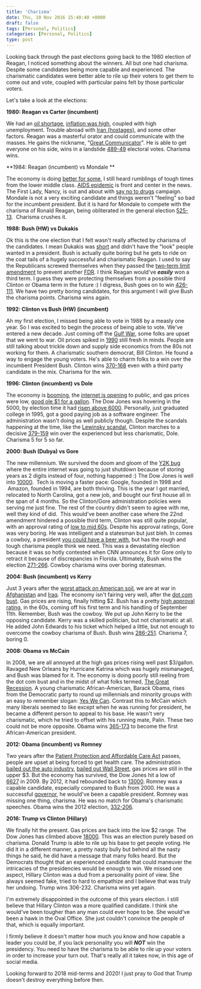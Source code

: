 ```yaml
---
title: 'Charisma'
date: Thu, 10 Nov 2016 15:40:40 +0000
draft: false
tags: [Personal, Politics]
categories: [Personal, Politics]
type: post
---
```


Looking back through the past elections going back to the 1980 election of Reagan, I noticed something about the winners. All but one had charisma. Despite some candidates being more capable and experienced. The charismatic candidates were better able to rile up their voters to get them to come out and vote, coupled with particular pains felt by those particular voters.

Let's take a look at the elections:

**1980: Reagan vs Carter (incumbent)**

We had an [oil shortage](https://en.wikipedia.org/wiki/1979_energy_crisis), [inflation was high](http://www.investopedia.com/articles/economics/09/1970s-great-inflation.asp), coupled with high unemployment. Trouble abroad with [Iran (hostages)](https://en.wikipedia.org/wiki/Iran_hostage_crisis), and some other factors. Reagan was a masterful orator and could communicate with the masses. He gains the nickname, "[Great Communicator](http://www.history.com/topics/us-presidents/ronald-reagan/videos/the-great-communicator)". He is able to get everyone on his side, wins in a landslide [489-49](https://en.wikipedia.org/wiki/United_States_presidential_election,_1980) electoral votes. Charisma wins.

**1984: Reagan (incumbent) vs Mondale **

The economy is doing [better for some](http://countrystudies.us/united-states/history-137.htm), I still heard rumblings of tough times from the lower middle class. [AIDS epidemic](https://www.aids.gov/hiv-aids-basics/hiv-aids-101/aids-timeline/) is front and center in the news. The First Lady, Nancy, is out and about with [say no to drugs](https://en.wikipedia.org/wiki/Just_Say_No) campaign. Mondale is not a very exciting candidate and things weren't "feeling" so bad for the incumbent president. But it is hard for Mondale to compete with the charisma of Ronald Reagan, being obliterated in the general election [525-13](https://en.wikipedia.org/wiki/United_States_presidential_election,_1984).  Charisma crushes it.

**1988: Bush (HW) vs Dukakis**

Ok this is the one election that I felt wasn't really affected by charisma of the candidates. I mean Dukakis was [short](https://www.google.com/search?sourceid=chrome-psyapi2&ion=1&espv=2&ie=UTF-8&q=dukakis%20height&oq=dukakis%20height&aqs=chrome..69i57j0l2.2197j0j4) and didn't have the "look" people wanted in a president. Bush is actually quite boring but he gets to ride on the coat tails of a hugely successful and charismatic Reagan. I used to say the Republicans screwed themselves when they passed the [two-term limit amendment](https://constitutioncenter.org/interactive-constitution/amendments/amendment-xxii) to prevent another [FDR](https://en.wikipedia.org/wiki/Franklin_D._Roosevelt). I think Reagan would've **_easily_** won a third term. I guess they were protecting themselves from a possible third Clinton or Obama term in the future :) I digress, Bush goes on to win [426-111](https://en.wikipedia.org/wiki/United_States_presidential_election,_1988). We have two pretty boring candidates, for this argument I will give Bush the charisma points. Charisma wins again.

**1992: Clinton vs Bush (HW) (incumbent)**

Ah my first election, I missed being able to vote in 1988 by a measly one year. So I was excited to begin the process of being able to vote. We've entered a new decade. Just coming off the [Gulf War](https://en.wikipedia.org/wiki/Gulf_War), some folks are upset that we went to war. Oil prices spiked in [1990](https://en.wikipedia.org/wiki/1990_oil_price_shock) still fresh in minds. People are still talking about trickle down and supply side economics from the 80s not working for them. A charismatic southern democrat, Bill Clinton. He found a way to engage the young voters. He's able to charm folks to a win over the incumbent President Bush. Clinton wins [370-168](https://en.wikipedia.org/wiki/United_States_presidential_election,_1992) even with a third party candidate in the mix. Charisma for the win.

**1996: Clinton (incumbent) vs Dole**

The economy is [booming](https://en.wikipedia.org/wiki/1990s_United_States_boom), the [internet is opening](http://thenextweb.com/insider/2011/08/06/20-years-ago-today-the-world-wide-web-opened-to-the-public/) to public, and gas prices were low, [good ole $1 for a gallon](http://www.1990sflashback.com/1995/economy.asp). The Dow Jones was hovering in the 5000, by election time it had [risen above 6000](http://www.fedprimerate.com/dow-jones-industrial-average-history-djia.htm#recent-djia-close). Personally, just graduated college in 1995, got a good paying job as a software engineer. The administration wasn't doing as well publicly though. Despite the scandals happening at the time, like the [Lewinsky scandal](https://en.wikipedia.org/wiki/Lewinsky_scandal), Clinton marches to a decisive [379-159](https://en.wikipedia.org/wiki/United_States_presidential_election,_1996) win over the experienced but less charismatic, Dole. Charisma 5 for 5 so far.

**2000: Bush (Dubya) vs Gore**

The new millennium. We survived the doom and gloom of the [Y2K bug](https://en.wikipedia.org/wiki/Year_2000_problem) where the entire internet was going to just shutdown because of storing years as 2 digits instead of four, nothing happened :) The Dow Jones is well into [10000](http://www.cnbc.com/id/18274839).  Tech is moving a faster pace: Google, founded in 1998 and  Amazon, founded in 1994, are both thriving. This is the year I got married, relocated to North Carolina, got a new job, and bought our first house all in the span of 4 months. So the Clinton/Gore administration policies were serving me just fine. The rest of the country didn't seem to agree with me, well they kind of did.  This would've been another case where the 22nd amendment hindered a possible third term, Clinton was still quite popular, with an approval rating of [low to mid 60s](http://www.gallup.com/poll/116584/presidential-approval-ratings-bill-clinton.aspx). Despite his approval ratings, Gore was very boring. He was intelligent and a statesman but just bleh. In comes a cowboy, a president [you could have a beer with](http://www.huffingtonpost.com/kurt-a-gardinier/the-beer-president_b_2043196.html), but has the rough and tough charisma people think we need. This was a devastating election because it was so hotly contested when CNN announces it for Gore only to retract it because of discrepancies in Florida. Ultimately, Bush wins the election [271-266](https://en.wikipedia.org/wiki/United_States_presidential_election,_2000). Cowboy charisma wins over boring statesman.

**2004: Bush (incumbent) vs Kerry**

Just 3 years after the [worst attack on American soil](https://en.wikipedia.org/wiki/September_11_attacks), we are at war in [Afghanistan](https://en.wikipedia.org/wiki/War_in_Afghanistan_(2001%E2%80%932014)) and [Iraq](https://en.wikipedia.org/wiki/Iraq_War). The economy isn't fairing very well, after the [dot com bust](https://en.wikipedia.org/wiki/Dot-com_bubble). Gas prices are rising, finally hitting $2. Bush has a pretty [high approval rating](http://www.gallup.com/poll/116500/presidential-approval-ratings-george-bush.aspx), in the 60s, coming off his first term and his handling of September 11th. Remember, Bush was the cowboy. We put up John Kerry to be the opposing candidate. Kerry was a skilled politician, but not charismatic at all. He added John Edwards to his ticket which helped a little, but not enough to overcome the cowboy charisma of Bush. Bush wins [286-251](https://en.wikipedia.org/wiki/United_States_presidential_election,_2004). Charisma 7, boring 0.

**2008: Obama vs McCain**

In 2008, we are all annoyed at the high gas prices rising well past $3/gallon. Ravaged New Orleans by Hurricane Katrina which was hugely mismanaged, and Bush was blamed for it. The economy is doing poorly still reeling from the dot com bust and in the midst of what folks termed, [The Great Recession](https://en.wikipedia.org/wiki/Great_Recession). A young charismatic African-American, Barack Obama, rises from the Democratic party to round up millennials and minority groups with an easy to remember slogan: [Yes We Can](https://en.wikipedia.org/wiki/Barack_Obama_presidential_campaign,_2008#Slogan). Contrast this to McCain which many liberals seemed to like except when he was running for president, he became a different person to appeal to his base. He wasn't very charismatic, which he tried to offset with his running mate, Palin. These two could not be more opposite. Obama wins [365-173](https://en.wikipedia.org/wiki/United_States_presidential_election,_2008) to become the first African-American president.

**2012: Obama (incumbent) vs Romney**

Two years after the [Patient Protection and Affordable Care Act](https://en.wikipedia.org/wiki/Patient_Protection_and_Affordable_Care_Act) passes, people are upset at being forced to get health care. The administration [bailed out the auto industry](https://en.wikipedia.org/wiki/Automotive_industry_crisis_of_2008%E2%80%9310), [bailed out Wall Street](https://en.wikipedia.org/wiki/Emergency_Economic_Stabilization_Act_of_2008), gas prices are still in the upper $3. But the economy has survived, the Dow Jones hit a low of [6627](http://www.macrotrends.net/1358/dow-jones-industrial-average-last-10-years) in 2009. By 2012, it had rebounded back to [13000](http://www.macrotrends.net/1358/dow-jones-industrial-average-last-10-years). Romney was a capable candidate, especially compared to Bush from 2000. He was a successful [governor](https://en.wikipedia.org/wiki/Governorship_of_Mitt_Romney), he would've been a capable president. Romney was missing one thing, charisma. He was no match for Obama's charismatic speeches. Obama wins the 2012 election, [332-206](https://en.wikipedia.org/wiki/United_States_presidential_election,_2012).

**2016: Trump vs Clinton (Hillary)**

We finally hit the present. Gas prices are back into the low $2 range. The Dow Jones has climbed above [18000](http://www.macrotrends.net/1358/dow-jones-industrial-average-last-10-years). This was an election purely based on charisma. Donald Trump is able to rile up his base to get people voting. He did it in a different manner, a pretty nasty bully but behind all the nasty things he said, he did have a message that many folks heard. But the Democrats thought that an experienced candidate that could maneuver the intricacies of the presidencies would be enough to win. We missed one aspect, Hillary Clinton was a dud from a personality point of view. She always seemed fake, tried to hard to empathize and I believe that was truly her undoing. Trump wins 306-232. Charisma wins yet again.

I'm extremely disappointed in the outcome of this years election. I still believe that Hillary Clinton was a more qualified candidate. I think she would've been tougher than any man could ever hope to be. She would've been a hawk in the Oval Office. She just couldn't convince the people of that, which is equally important.

I firmly believe it doesn't matter how much you know and how capable a leader you could be, if you lack personality you will _**NOT**_ win the presidency. You need to have the charisma to be able to rile up your voters in order to increase your turn out. That's really all it takes now, in this age of social media.

Looking forward to 2018 mid-terms and 2020! I just pray to God that Trump doesn't destroy everything before then.